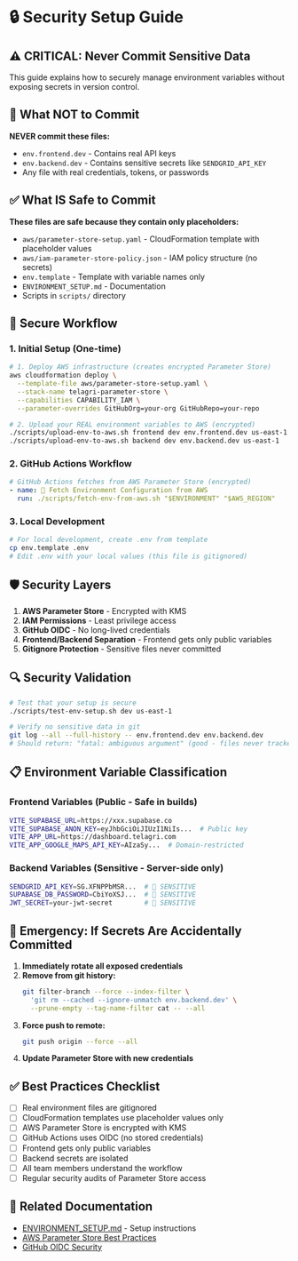 # 🔒 Security Setup Guide

## ⚠️ CRITICAL: Never Commit Sensitive Data

This guide explains how to securely manage environment variables without exposing secrets in version control.

## 🚨 What NOT to Commit

**NEVER commit these files:**
- `env.frontend.dev` - Contains real API keys
- `env.backend.dev` - Contains sensitive secrets like `SENDGRID_API_KEY`
- Any file with real credentials, tokens, or passwords

## ✅ What IS Safe to Commit

**These files are safe because they contain only placeholders:**
- `aws/parameter-store-setup.yaml` - CloudFormation template with placeholder values
- `aws/iam-parameter-store-policy.json` - IAM policy structure (no secrets)
- `env.template` - Template with variable names only
- `ENVIRONMENT_SETUP.md` - Documentation
- Scripts in `scripts/` directory

## 🔐 Secure Workflow

### 1. **Initial Setup (One-time)**

```bash
# 1. Deploy AWS infrastructure (creates encrypted Parameter Store)
aws cloudformation deploy \
  --template-file aws/parameter-store-setup.yaml \
  --stack-name telagri-parameter-store \
  --capabilities CAPABILITY_IAM \
  --parameter-overrides GitHubOrg=your-org GitHubRepo=your-repo

# 2. Upload your REAL environment variables to AWS (encrypted)
./scripts/upload-env-to-aws.sh frontend dev env.frontend.dev us-east-1
./scripts/upload-env-to-aws.sh backend dev env.backend.dev us-east-1
```

### 2. **GitHub Actions Workflow**

```yaml
# GitHub Actions fetches from AWS Parameter Store (encrypted)
- name: 🔧 Fetch Environment Configuration from AWS
  run: ./scripts/fetch-env-from-aws.sh "$ENVIRONMENT" "$AWS_REGION"
```

### 3. **Local Development**

```bash
# For local development, create .env from template
cp env.template .env
# Edit .env with your local values (this file is gitignored)
```

## 🛡️ Security Layers

1. **AWS Parameter Store** - Encrypted with KMS
2. **IAM Permissions** - Least privilege access
3. **GitHub OIDC** - No long-lived credentials
4. **Frontend/Backend Separation** - Frontend gets only public variables
5. **Gitignore Protection** - Sensitive files never committed

## 🔍 Security Validation

```bash
# Test that your setup is secure
./scripts/test-env-setup.sh dev us-east-1

# Verify no sensitive data in git
git log --all --full-history -- env.frontend.dev env.backend.dev
# Should return: "fatal: ambiguous argument" (good - files never tracked)
```

## 📋 Environment Variable Classification

### **Frontend Variables (Public - Safe in builds)**
```bash
VITE_SUPABASE_URL=https://xxx.supabase.co
VITE_SUPABASE_ANON_KEY=eyJhbGciOiJIUzI1NiIs...  # Public key
VITE_APP_URL=https://dashboard.telagri.com
VITE_APP_GOOGLE_MAPS_API_KEY=AIzaSy...  # Domain-restricted
```

### **Backend Variables (Sensitive - Server-side only)**
```bash
SENDGRID_API_KEY=SG.XFNPPbMSR...  # 🚨 SENSITIVE
SUPABASE_DB_PASSWORD=CbiYoXSJ...  # 🚨 SENSITIVE
JWT_SECRET=your-jwt-secret        # 🚨 SENSITIVE
```

## 🚨 Emergency: If Secrets Are Accidentally Committed

1. **Immediately rotate all exposed credentials**
2. **Remove from git history:**
   ```bash
   git filter-branch --force --index-filter \
     'git rm --cached --ignore-unmatch env.backend.dev' \
     --prune-empty --tag-name-filter cat -- --all
   ```
3. **Force push to remote:**
   ```bash
   git push origin --force --all
   ```
4. **Update Parameter Store with new credentials**

## ✅ Best Practices Checklist

- [ ] Real environment files are gitignored
- [ ] CloudFormation templates use placeholder values only
- [ ] AWS Parameter Store is encrypted with KMS
- [ ] GitHub Actions uses OIDC (no stored credentials)
- [ ] Frontend gets only public variables
- [ ] Backend secrets are isolated
- [ ] All team members understand the workflow
- [ ] Regular security audits of Parameter Store access

## 🔗 Related Documentation

- [ENVIRONMENT_SETUP.md](./ENVIRONMENT_SETUP.md) - Setup instructions
- [AWS Parameter Store Best Practices](https://docs.aws.amazon.com/systems-manager/latest/userguide/parameter-store-best-practices.html)
- [GitHub OIDC Security](https://docs.github.com/en/actions/deployment/security-hardening-your-deployments/about-security-hardening-with-openid-connect)

